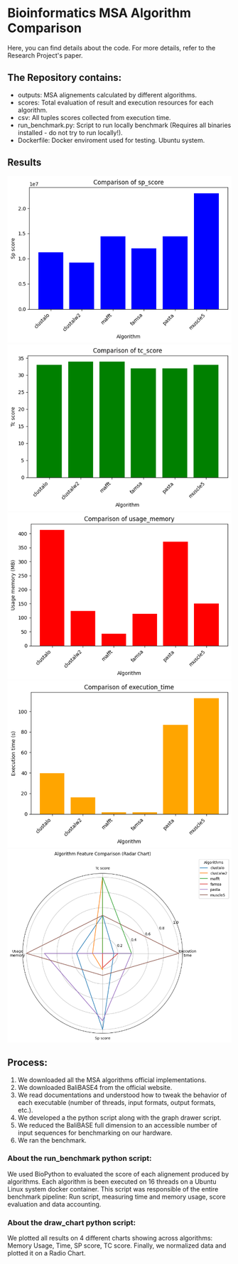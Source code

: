 # Bioinformatics MSA Algorithm Comparison
Here, you can find details about the code. For more details, refer to the Research Project's paper.

## The Repository contains:
- outputs: MSA alignements calculated by different algorithms.
- scores: Total evaluation of result and execution resources for each algorithm.
- csv: All tuples scores collected from execution time.
- run_benchmark.py: Script to run locally benchmark (Requires all binaries installed - do not try to run locally!).
- Dockerfile: Docker enviroment used for testing. Ubuntu system.

## Results
![SP SCORE](https://github.com/lollo004/msa-benchmark/blob/main/graphs/sp_score_comparison.png)
![TC SCORE](https://github.com/lollo004/msa-benchmark/blob/main/graphs/tc_score_comparison.png)
![Memory Usage](https://github.com/lollo004/msa-benchmark/blob/main/graphs/usage_memory_comparison.png)
![Execution time](https://github.com/lollo004/msa-benchmark/blob/main/graphs/execution_time_comparison.png)
![Radio chart](https://github.com/lollo004/msa-benchmark/blob/main/graphs/radar_chart.png)

## Process:
1. We downloaded all the MSA algorithms official implementations.
2. We downloaded BaliBASE4 from the official website.
3. We read documentations and understood how to tweak the behavior of each executable (number of threads, input formats, output formats, etc.).
4. We developed a the python script along with the graph drawer script.
5. We reduced the BaliBASE full dimension to an accessible number of input sequences for benchmarking on our hardware.
6. We ran the benchmark.

### About the run_benchmark python script:
We used BioPython to evaluated the score of each alignement produced by algorithms.
Each algorithm is been executed on 16 threads on a Ubuntu Linux system docker container.
This script was responsible of the entire benchmark pipeline: Run script, measuring time and memory usage, score evaluation and data accounting.

### About the draw_chart python script:
We plotted all results on 4 different charts showing across algorithms: Memory Usage, Time, SP score, TC score.
Finally, we normalized data and plotted it on a Radio Chart.

